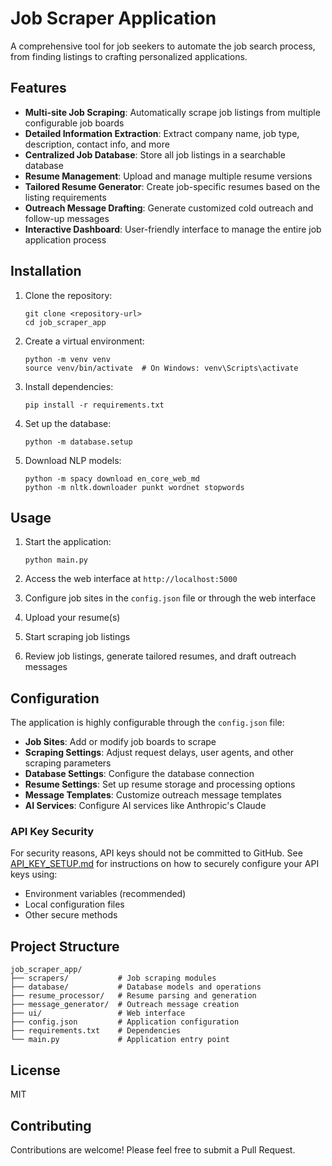# Job Scraper Application

A comprehensive tool for job seekers to automate the job search process, from finding listings to crafting personalized applications.

## Features

- **Multi-site Job Scraping**: Automatically scrape job listings from multiple configurable job boards
- **Detailed Information Extraction**: Extract company name, job type, description, contact info, and more
- **Centralized Job Database**: Store all job listings in a searchable database
- **Resume Management**: Upload and manage multiple resume versions
- **Tailored Resume Generator**: Create job-specific resumes based on the listing requirements
- **Outreach Message Drafting**: Generate customized cold outreach and follow-up messages
- **Interactive Dashboard**: User-friendly interface to manage the entire job application process

## Installation

1. Clone the repository:
   ```
   git clone <repository-url>
   cd job_scraper_app
   ```

2. Create a virtual environment:
   ```
   python -m venv venv
   source venv/bin/activate  # On Windows: venv\Scripts\activate
   ```

3. Install dependencies:
   ```
   pip install -r requirements.txt
   ```

4. Set up the database:
   ```
   python -m database.setup
   ```

5. Download NLP models:
   ```
   python -m spacy download en_core_web_md
   python -m nltk.downloader punkt wordnet stopwords
   ```

## Usage

1. Start the application:
   ```
   python main.py
   ```

2. Access the web interface at `http://localhost:5000`

3. Configure job sites in the `config.json` file or through the web interface

4. Upload your resume(s)

5. Start scraping job listings

6. Review job listings, generate tailored resumes, and draft outreach messages

## Configuration

The application is highly configurable through the `config.json` file:

- **Job Sites**: Add or modify job boards to scrape
- **Scraping Settings**: Adjust request delays, user agents, and other scraping parameters
- **Database Settings**: Configure the database connection
- **Resume Settings**: Set up resume storage and processing options
- **Message Templates**: Customize outreach message templates
- **AI Services**: Configure AI services like Anthropic's Claude

### API Key Security

For security reasons, API keys should not be committed to GitHub. See [API_KEY_SETUP.md](API_KEY_SETUP.md) for instructions on how to securely configure your API keys using:

- Environment variables (recommended)
- Local configuration files
- Other secure methods

## Project Structure

```
job_scraper_app/
├── scrapers/           # Job scraping modules
├── database/           # Database models and operations
├── resume_processor/   # Resume parsing and generation
├── message_generator/  # Outreach message creation
├── ui/                 # Web interface
├── config.json         # Application configuration
├── requirements.txt    # Dependencies
└── main.py             # Application entry point
```

## License

MIT

## Contributing

Contributions are welcome! Please feel free to submit a Pull Request.
